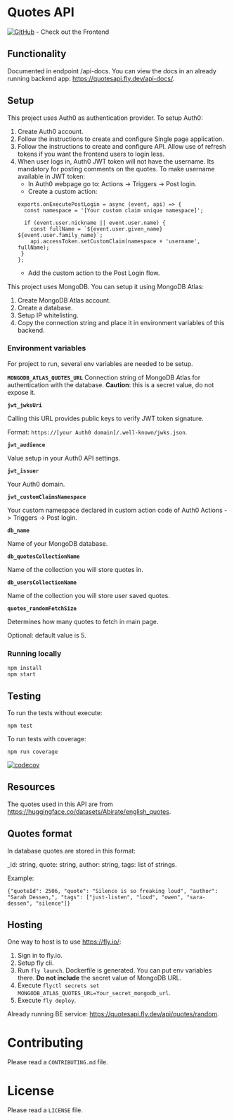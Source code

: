 # Quotes API

[![GitHub](https://img.shields.io/badge/GitHub-EvalVis/QuotesFE-black?style=flat&logo=github)](https://github.com/EvalVis/QuotesFE) - Check out the Frontend

## Functionality
Documented in endpoint /api-docs. You can view the docs in an already running backend app: https://quotesapi.fly.dev/api-docs/.

## Setup
This project uses Auth0 as authentication provider. To setup Auth0:
1. Create Auth0 account.
2. Follow the instructions to create and configure Single page application.
3. Follow the instructions to create and configure API. Allow use of refresh tokens if you want the frontend users to login less.
4. When user logs in, Auth0 JWT token will not have the username. Its mandatory for posting comments on the quotes. To make username available in JWT token:
   - In Auth0 webpage go to: Actions -> Triggers -> Post login.
   - Create a custom action:
   ```
   exports.onExecutePostLogin = async (event, api) => {
     const namespace = '[Your custom claim unique namespace]';

     if (event.user.nickname || event.user.name) {
       const fullName = `${event.user.given_name} ${event.user.family_name}`;
       api.accessToken.setCustomClaim(namespace + 'username', fullName);
    }
   };
   ```
   - Add the custom action to the Post Login flow.

This project uses MongoDB. You can setup it using MongoDB Atlas:
1. Create MongoDB Atlas account.
2. Create a database.
3. Setup IP whitelisting.
3. Copy the connection string and place it in environment variables of this backend.

### Environment variables
For project to run, several env variables are needed to be setup.

**`MONGODB_ATLAS_QUOTES_URL`**
Connection string of MongoDB Atlas for authentication with the database. **Caution**: this is a secret value, do not expose it.

**`jwt_jwksUri`**

Calling this URL provides public keys to verify JWT token signature.

Format: `https://[your Auth0 domain]/.well-known/jwks.json`.

**`jwt_audience`**

Value setup in your Auth0 API settings.

**`jwt_issuer`**

Your Auth0 domain.

**`jwt_customClaimsNamespace`**

Your custom namespace declared in custom action code of Auth0 Actions -> Triggers -> Post login.

**`db_name`**

Name of your MongoDB database.

**`db_quotesCollectionName`**

Name of the collection you will store quotes in.

**`db_usersCollectionName`**

Name of the collection you will store user saved quotes.

**`quotes_randomFetchSize`**

Determines how many quotes to fetch in main page.

Optional: default value is 5.

### Running locally
```
npm install
npm start
```

## Testing
To run the tests without execute:
```
npm test
```
To run tests with coverage:
```
npm run coverage
```

[![codecov](https://codecov.io/gh/EvalVis/QuotesBE/graph/badge.svg?token=OGRX2HFT69)](https://codecov.io/gh/EvalVis/QuotesBE)

## Resources
The quotes used in this API are from https://huggingface.co/datasets/Abirate/english_quotes.

## Quotes format
In database quotes are stored in this format:

_id: string, quote: string, author: string, tags: list of strings.

Example:

`{"quoteId": 2506, "quote": "Silence is so freaking loud", "author": "Sarah Dessen,", "tags": ["just-listen", "loud", "owen", "sara-dessen", "silence"]}`

## Hosting
One way to host is to use https://fly.io/:
1. Sign in to fly.io.
2. Setup fly cli.
3. Run `fly launch`. Dockerfile is generated. You can put env variables there. **Do not include** the secret value of MongoDB URL.
4. Execute `flyctl secrets set MONGODB_ATLAS_QUOTES_URL=Your_secret_mongodb_url`.
5. Execute `fly deploy`.

Already running BE service: https://quotesapi.fly.dev/api/quotes/random.

# Contributing

Please read a `CONTRIBUTING.md` file.

# License

Please read a `LICENSE` file.
